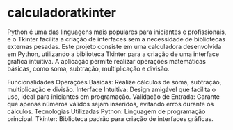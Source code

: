 # calculadoratkinter
Python é uma das linguagens mais populares para iniciantes e profissionais, e o Tkinter facilita a criação de interfaces sem a necessidade de bibliotecas externas pesadas.
Este projeto consiste em uma calculadora desenvolvida em Python, utilizando a biblioteca Tkinter para a criação de uma interface gráfica intuitiva. A aplicação permite realizar operações matemáticas básicas, como soma, subtração, multiplicação e divisão.

Funcionalidades
Operações Básicas: Realize cálculos de soma, subtração, multiplicação e divisão.
Interface Intuitiva: Design amigável que facilita o uso, ideal para iniciantes em programação.
Validação de Entrada: Garante que apenas números válidos sejam inseridos, evitando erros durante os cálculos.
Tecnologias Utilizadas
Python: Linguagem de programação principal.
Tkinter: Biblioteca padrão para criação de interfaces gráficas.
